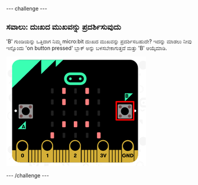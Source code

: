 --- challenge ---

## ಸವಾಲು: ದುಃಖದ ಮುಖವನ್ನು ಪ್ರದರ್ಶಿಸುವುದು

'B' ಗುಂಡಿಯನ್ನು ಒತ್ತಿದಾಗ ನಿಮ್ಮ micro:bit ದುಃಖದ ಮುಖವನ್ನು ಪ್ರದರ್ಶಿಸಬಹುದೇ? ಇದನ್ನು ಮಾಡಲು ನೀವು ಇನ್ನೊಂದು 'on button pressed' ಬ್ಲಾಕ್ ಅನ್ನು ಬಳಸಬೇಕಾಗುತ್ತದೆ ಮತ್ತು 'B' ಆಯ್ಕೆಮಾಡಿ.

![ಸ್ಕ್ರೀನ್‍ಶಾಟ್ (screenshot)](images/badge-sad-emulator.png)

--- /challenge ---